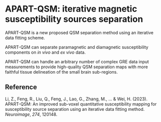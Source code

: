 # APART-QSM: iterative magnetic susceptibility sources separation

APART-QSM is a new proposed QSM separation method using an iterative data fitting scheme.

APART-QSM can separate paramagnetic and diamagnetic susceptibility components on *in vivo* and *ex vivo* data.

APART-QSM can handle an arbitrary number of complex GRE data input measurements to provide high-quality QSM separation maps with more faithful tissue delineation of the small brain sub-regions.

## Reference

Li, Z., Feng, R., Liu, Q., Feng, J., Lao, G., Zhang, M., ... & Wei, H. (2023). APART-QSM: An improved sub-voxel quantitative susceptibility mapping for susceptibility source separation using an iterative data fitting method. *Neuroimage*, *274*, 120148.
